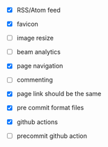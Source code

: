 - [x] RSS/Atom feed
- [x] favicon
- [ ] image resize
- [ ] beam analytics
- [x] page navigation
- [ ] commenting
- [x] page link should be the same

- [x] pre commit format files
- [x] github actions
- [ ] precommit github action
